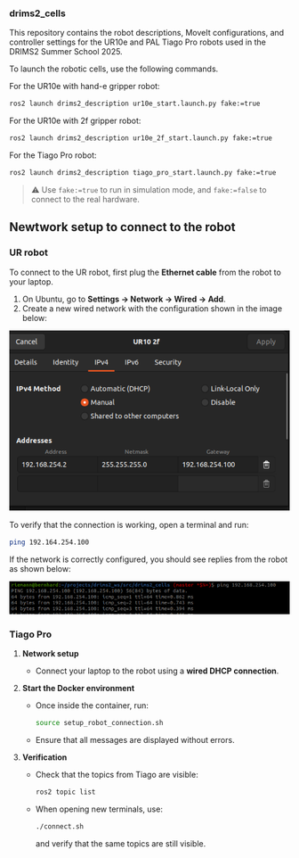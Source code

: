 ### drims2_cells

This repository contains the robot descriptions, MoveIt configurations, and controller settings for the UR10e and PAL Tiago Pro robots used in the DRIMS2 Summer School 2025.

To launch the robotic cells, use the following commands.

For the UR10e with hand-e gripper robot:

```bash
ros2 launch drims2_description ur10e_start.launch.py fake:=true
```

For the UR10e with 2f gripper robot:

```bash
ros2 launch drims2_description ur10e_2f_start.launch.py fake:=true
```

<!-- For the ABB YuMi robot:
```bash
ros2 launch drims2_description yumi_start.launch.py fake:=true
``` -->

For the Tiago Pro robot:
```bash
ros2 launch drims2_description tiago_pro_start.launch.py fake:=true
```

> ⚠️  Use `fake:=true` to run in simulation mode, and `fake:=false` to connect to the real hardware.

## Newtwork setup to connect to the robot

### UR robot

To connect to the UR robot, first plug the **Ethernet cable** from the robot to your laptop.  

1. On Ubuntu, go to **Settings → Network → Wired → Add**.  
2. Create a new wired network with the configuration shown in the image below:  

![Network Settings](media/network_settings.png)


To verify that the connection is working, open a terminal and run:

```bash
ping 192.164.254.100
```

If the network is correctly configured, you should see replies from the robot as shown below:

![Network Settings](media/ping.png)

### Tiago Pro

1. **Network setup**  
   - Connect your laptop to the robot using a **wired DHCP connection**.  

2. **Start the Docker environment**  
   - Once inside the container, run:  
     ```bash
     source setup_robot_connection.sh
     ```
   - Ensure that all messages are displayed without errors.

3. **Verification**  
   - Check that the topics from Tiago are visible:  
     ```bash
     ros2 topic list
     ```
   - When opening new terminals, use:  
     ```bash
     ./connect.sh
     ```
     and verify that the same topics are still visible.

